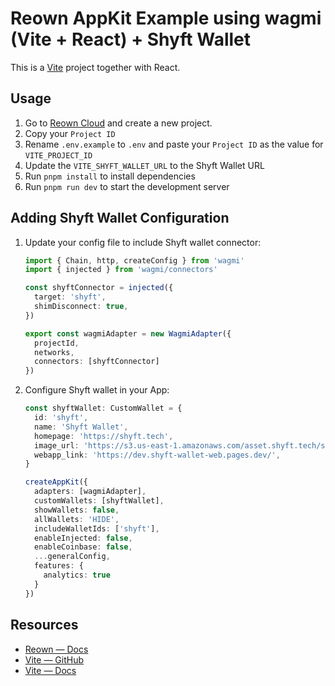 # Reown AppKit Example using wagmi (Vite + React) + Shyft Wallet

This is a [Vite](https://vitejs.dev) project together with React.

## Usage

1. Go to [Reown Cloud](https://cloud.reown.com) and create a new project.
2. Copy your `Project ID`
3. Rename `.env.example` to `.env` and paste your `Project ID` as the value for `VITE_PROJECT_ID`
4. Update the `VITE_SHYFT_WALLET_URL` to the Shyft Wallet URL 
5. Run `pnpm install` to install dependencies
6. Run `pnpm run dev` to start the development server

## Adding Shyft Wallet Configuration

1. Update your config file to include Shyft wallet connector:
   ```typescript
   import { Chain, http, createConfig } from 'wagmi'
   import { injected } from 'wagmi/connectors'

   const shyftConnector = injected({
     target: 'shyft',
     shimDisconnect: true,
   })

   export const wagmiAdapter = new WagmiAdapter({
     projectId,
     networks,
     connectors: [shyftConnector]
   })
   ```

2. Configure Shyft wallet in your App:
   ```typescript
   const shyftWallet: CustomWallet = {
     id: 'shyft',
     name: 'Shyft Wallet',
     homepage: 'https://shyft.tech',
     image_url: 'https://s3.us-east-1.amazonaws.com/asset.shyft.tech/shyft-logo-back-128.png',
     webapp_link: 'https://dev.shyft-wallet-web.pages.dev/',
   }

   createAppKit({
     adapters: [wagmiAdapter],
     customWallets: [shyftWallet],
     showWallets: false,
     allWallets: 'HIDE',
     includeWalletIds: ['shyft'],
     enableInjected: false,
     enableCoinbase: false,
     ...generalConfig,
     features: {
       analytics: true
     }
   })
   ```

## Resources

- [Reown — Docs](https://docs.reown.com)
- [Vite — GitHub](https://github.com/vitejs/vite)
- [Vite — Docs](https://vitejs.dev/guide/)


